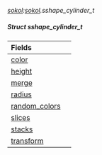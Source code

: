 _[sokol](../../modules/sokol/sokol-module.md):[sokol](../../modules/sokol/sokol-module.md).sshape\_cylinder\_t_
##### Struct sshape\_cylinder\_t

| Fields | |
|:---|:---|
| [color](sokol-sshape_cylinder_t-color.md) |  |
| [height](sokol-sshape_cylinder_t-height.md) |  |
| [merge](sokol-sshape_cylinder_t-merge.md) |  |
| [radius](sokol-sshape_cylinder_t-radius.md) |  |
| [random\_colors](sokol-sshape_cylinder_t-random_colors.md) |  |
| [slices](sokol-sshape_cylinder_t-slices.md) |  |
| [stacks](sokol-sshape_cylinder_t-stacks.md) |  |
| [transform](sokol-sshape_cylinder_t-transform.md) |  |
